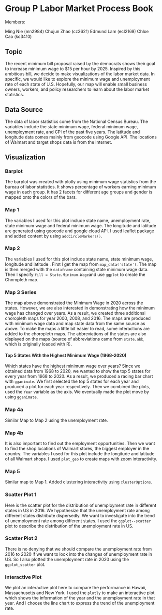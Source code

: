# Group P Labor Market Process Book

Members:

Ming Nie (mn2984) 
Chujun Zhao (cz2621) 
Edmund Lam (ecl2169) 
Chloe Cao (kc3410)

## Topic

The recent minimum bill proposal raised by the democrats shows their goal to increase minimum wage to $15 per hour by 2025. Inspired by this ambitious bill, we decide to make visualizations of the labor market data. In specific, we would like to explore the minimum wage and unemployment rate of each state of U.S. Hopefully, our map will enable small business owners, workers, and policy researchers to learn about the labor market statistics.


## Data Source

The data of labor statistics come from the National Census Bureau. The variables include the state minimum wage, federal minimum wage, unemployment rate, and CPI of the past five years. The latitude and longitude data comes mainly from geocode using Google API. The locations of Walmart and target shops data is from the Internet.


## Visualization

### Barplot 
The barplot was created with plotly using minimum wage statistics from the bureau of labor statistics. It shows percentage of workers earning minimum wage in each group. It has 2 facets for different age groups and gender is mapped onto the colors of the bars.

### Map 1

The variables I used for this plot include state name, unemployment rate, state minimum wage and federal minimum wage. The longitude and latitude are generated using geocode and google cloud API. I used leaflet package and added content by using `addCircleMarkers()`.

### Map 2

The variables I used for this plot include state name, state minimum wage, longitude and latitude . First I get the map from `map_data('state')`. The map is then merged with the `dataframe` containing state minimum wage data. Then I specify `fill = State.Minimum.Wage`and use `ggplot`  to create the Choropleth map.

### Map 3 Series 

The map above demonstrated the Minimum Wage in 2020 across the states. However, we are also interested in demonstrating how the minimum wage has changed over years. As a result, we created three additional choropleth maps for year 2000, 2008, and 2016. The maps are produced with minimum wage data and map state data from the same source as above. To make the maps a little bit easier to read, some interactions are added to the choropleth maps. The abbreviations of the states are also displayed on the maps (source of abbreviations came from `state.abb`, which is originally loaded with R).

#### Top 5 States With the Highest Minimum Wage (1968-2020)

Which states have the highest minimum wage over years? Since we obtained data from 1968 to 2020, we wanted to show the top 5 states for every year from 1968 to 2020. As a result, we produced a racing bar chart with `gganimate`. We first selected the top 5 states for each year and produced a plot for each year respectively. Then we combined the plots, used the `Year` variable as the axis. We eventually made the plot move by using `gganimate`.

### Map 4a

Similar Map to Map 2 using the unemployment rate.

### Map 4b

It is also important to find out the employment opportunities. Then we want to find the shop locations of Walmart stores, the biggest employer in the country. The variables I used for this plot include the longitude and latitude of all Walmart shops. I used `plot_geo` to create maps with zoom interactivity. 

### Map 5 

Similar map to Map 1. Added clustering interactivity using `clusterOptions`.

### Scatter Plot 1
Here is the scatter plot for the distribution of unemployment rate in different states in US in 2016. We hypothesize that the unemployment rate among different states distribute dispersedly. We want to investigate into the trend of unemployment rate among different states. I used the `ggplot--scatter` plot to describe the distribution of the unemployment rate in US.

### Scatter Plot 2
There is no denying that we should compare the unemployment rate from 2016 to 2020 if we want to look into the changes of unemployment rate in US. So I also plotted the unemployment rate in 2020 using the `ggplot_scatter` plot. 

### Interactive Plot
We plot an interactive plot here to compare the performance in Hawaii, Massachusetts and New York. I used the `plotly` to make an interactive plot which shows the information of the year and the unemployment rate in that year. And I choose the line chart to express the trend of the unemployment rate.
